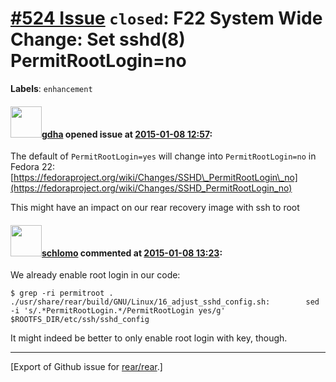 [\#524 Issue](https://github.com/rear/rear/issues/524) `closed`: F22 System Wide Change: Set sshd(8) PermitRootLogin=no
=======================================================================================================================

**Labels**: `enhancement`

#### <img src="https://avatars.githubusercontent.com/u/888633?u=cdaeb31efcc0048d3619651aa18dd4b76e636b21&v=4" width="50">[gdha](https://github.com/gdha) opened issue at [2015-01-08 12:57](https://github.com/rear/rear/issues/524):

The default of `PermitRootLogin=yes` will change into
`PermitRootLogin=no` in Fedora 22:  
[https://fedoraproject.org/wiki/Changes/SSHD\_PermitRootLogin\_no](https://fedoraproject.org/wiki/Changes/SSHD_PermitRootLogin_no)

This might have an impact on our rear recovery image with ssh to root

#### <img src="https://avatars.githubusercontent.com/u/101384?v=4" width="50">[schlomo](https://github.com/schlomo) commented at [2015-01-08 13:23](https://github.com/rear/rear/issues/524#issuecomment-69178111):

We already enable root login in our code:

    $ grep -ri permitroot .
    ./usr/share/rear/build/GNU/Linux/16_adjust_sshd_config.sh:        sed -i 's/.*PermitRootLogin.*/PermitRootLogin yes/g' $ROOTFS_DIR/etc/ssh/sshd_config

It might indeed be better to only enable root login with key, though.

------------------------------------------------------------------------

\[Export of Github issue for
[rear/rear](https://github.com/rear/rear).\]

